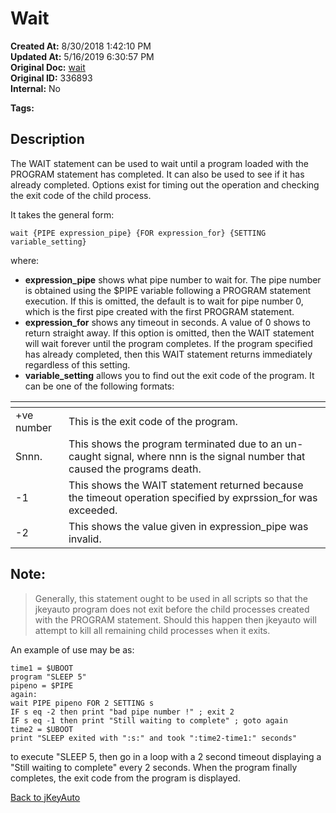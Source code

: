 # Wait

**Created At:** 8/30/2018 1:42:10 PM  
**Updated At:** 5/16/2019 6:30:57 PM  
**Original Doc:** [wait](https://docs.jbase.com/48575-jkeyauto/wait)  
**Original ID:** 336893  
**Internal:** No  

**Tags:**
<badge text='program profiling' vertical='middle' />

## Description

The WAIT statement can be used to wait until a program loaded with the PROGRAM statement has completed. It can also be used to see if it has already completed. Options exist for timing out the operation and checking the exit code of the child process.

It takes the general form:

```
wait {PIPE expression_pipe} {FOR expression_for} {SETTING variable_setting}
```

where:

- **expression\_pipe** shows what pipe number to wait for. The pipe number is obtained using the $PIPE variable following a PROGRAM statement execution. If this is omitted, the default is to wait for pipe number 0, which is the first pipe created with the first PROGRAM statement.
- **expression\_for** shows any timeout in seconds. A value of 0 shows to return straight away. If this option is omitted, then the WAIT statement will wait forever until the program completes. If the program specified has already completed, then this WAIT statement returns immediately regardless of this setting.
- **variable\_setting** allows you to find out the exit code of the program. It can be one of the following formats:

| <!----> | <!----> |
| --- | --- |
| +ve number | This is the exit code of the program. |
| Snnn. | This shows the program terminated due to an un-caught signal, where nnn is the signal number that caused the programs death. |
| -1 | This shows the WAIT statement returned because the timeout operation specified by exprssion\_for was exceeded. |
| -2 | This shows the value given in expression\_pipe was invalid. |

## Note:


> Generally, this statement ought to be used in all scripts so that the jkeyauto program does not exit before the child processes created with the PROGRAM statement. Should this happen then jkeyauto will attempt to kill all remaining child processes when it exits.

An example of use may be as:

```
time1 = $UBOOT
program "SLEEP 5"
pipeno = $PIPE
again:
wait PIPE pipeno FOR 2 SETTING s
IF s eq -2 then print "bad pipe number !" ; exit 2
IF s eq -1 then print "Still waiting to complete" ; goto again
time2 = $UBOOT
print "SLEEP exited with ":s:" and took ":time2-time1:" seconds"
```

to execute "SLEEP 5, then go in a loop with a 2 second timeout displaying a "Still waiting to complete" every 2 seconds. When the program finally completes, the exit code from the program is displayed.

[Back to jKeyAuto](./../README.md)

  
<PageFooter />
